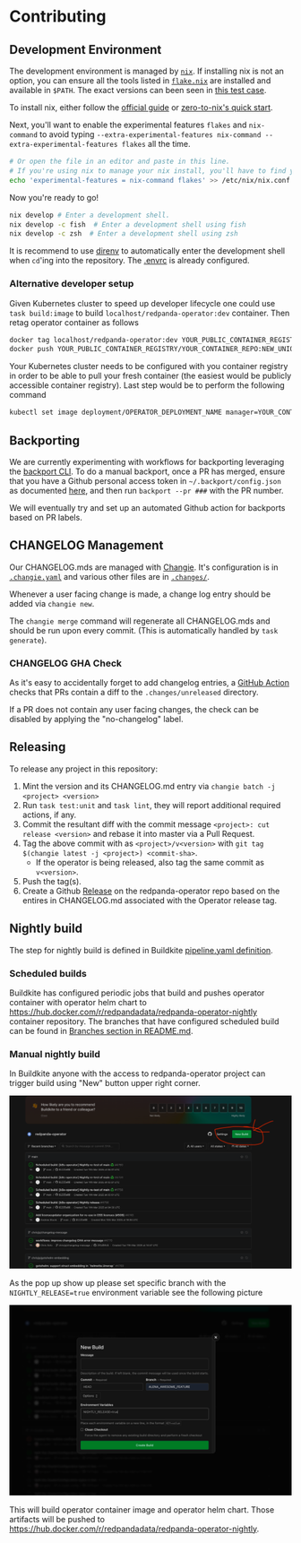 # Contributing

## Development Environment

The development environment is managed by [`nix`](https://nixos.org). If
installing nix is not an option, you can ensure all the tools listed in
[`flake.nix`](./flake.nix) are installed and available in `$PATH`. The exact
versions can been seen in [this test case](./pkg/lint/testdata/tool-versions.txtar).

To install nix, either follow the [official guide](https://nixos.org/download) or [zero-to-nix's quick start](https://zero-to-nix.com/start).

Next, you'll want to enable the experimental features `flakes` and
`nix-command` to avoid typing `--extra-experimental-features nix-command
--extra-experimental-features flakes` all the time.

```bash
# Or open the file in an editor and paste in this line.
# If you're using nix to manage your nix install, you'll have to find your own path :)
echo 'experimental-features = nix-command flakes' >> /etc/nix/nix.conf
```

Now you're ready to go!

```sh
nix develop # Enter a development shell.
nix develop -c fish  # Enter a development shell using fish
nix develop -c zsh  # Enter a development shell using zsh
```

It is recommend to use [direnv](https://direnv.net/) to automatically enter the
development shell when `cd`'ing into the repository. The [.envrc](./.envrc) is
already configured.

### Alternative developer setup

Given Kubernetes cluster to speed up developer lifecycle one could use `task build:image` to
build `localhost/redpanda-operator:dev` container. Then retag operator container as follows
```bash
docker tag localhost/redpanda-operator:dev YOUR_PUBLIC_CONTAINER_REGISTRY/YOUR_CONTAINER_REPO:NEW_UNIQUE_TAG
docker push YOUR_PUBLIC_CONTAINER_REGISTRY/YOUR_CONTAINER_REPO:NEW_UNIQUE_TAG
```
Your Kubernetes cluster needs to be configured with you container registry in order to be able
to pull your fresh container (the easiest would be publicly accessible container registry).
Last step would be to perform the following command
```bash
kubectl set image deployment/OPERATOR_DEPLOYMENT_NAME manager=YOUR_CONTAINER_REGISTRY:YOUR_CONTAINER_TAG 
```

## Backporting

We are currently experimenting with workflows for backporting leveraging the
[backport CLI](https://github.com/sorenlouv/backport). To do a manual backport, once a PR
has merged, ensure that you have a Github personal access token in
`~/.backport/config.json` as documented [here](https://github.com/sorenlouv/backport/blob/v9.6.6/docs/config-file-options.md#global-config-backportconfigjson),
and then run `backport --pr ###` with the PR number.

We will eventually try and set up an automated Github action for backports based on PR labels.

## CHANGELOG Management

Our CHANGELOG.mds are managed with [Changie](https://github.com/miniscruff/changie).
It's configuration is in [`.changie.yaml`](.changie.yaml) and various other files are in [`.changes/`](.changes/).

Whenever a user facing change is made, a change log entry should be added via `changie new`.

The `changie merge` command will regenerate all CHANGELOG.mds and should be run upon every commit.
(This is automatically handled by `task generate`).

### CHANGELOG GHA Check

As it's easy to accidentally forget to add changelog entries, a [GitHub Action](.github/workflows/changelog.yml)
checks that PRs contain a diff to the `.changes/unreleased` directory.

If a PR does not contain any user facing changes, the check can be disabled by
applying the "no-changelog" label.

## Releasing

To release any project in this repository:
1. Mint the version and its CHANGELOG.md entry via `changie batch -j <project> <version>`
2. Run `task test:unit` and `task lint`, they will report additional required actions, if any.
4. Commit the resultant diff with the commit message `<project>: cut release <version>` and rebase it into master via a Pull Request.
5. Tag the above commit with as `<project>/v<version>` with `git tag $(changie latest -j <project>) <commit-sha>`.
    - If the operator is being released, also tag the same commit as `v<version>`.
6. Push the tag(s).
7. Create a Github [Release](https://github.com/redpanda-data/redpanda-operator/releases) on the redpanda-operator repo based on the entires in CHANGELOG.md associated with the Operator release tag. 

## Nightly build

The step for nightly build is defined in Buildkite 
[pipeline.yaml definition](https://github.com/redpanda-data/redpanda-operator/blob/main/.buildkite/pipeline.yml#L43-L74).

### Scheduled builds

Buildkite has configured periodic jobs that build and pushes operator container with operator
helm chart to https://hub.docker.com/r/redpandadata/redpanda-operator-nightly container repository.
The branches that have configured scheduled build can be found in 
[Branches section in README.md](https://github.com/redpanda-data/redpanda-operator/blob/main/README.md#branches).

### Manual nightly build

In Buildkite anyone with the access to redpanda-operator project can trigger build using 
"New" button upper right corner.

![new button](./.github/buildkite-new-button.png) 

As the pop up show up please set specific branch with the `NIGHTLY_RELEASE=true`
environment variable see the following picture 

![buildkite pop up](./.github/buildkite-create-pipeline-pop-up.png)

This will build operator container image and operator helm chart. Those artifacts will be pushed to
https://hub.docker.com/r/redpandadata/redpanda-operator-nightly.
